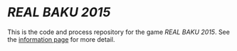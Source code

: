 # *REAL BAKU 2015*

This is the code and process repository for the game *REAL BAKU 2015*. See the [information page](info/) for more detail.
